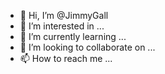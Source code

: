 - 👋 Hi, I’m @JimmyGall
- 👀 I’m interested in ...
- 🌱 I’m currently learning ...
- 💞️ I’m looking to collaborate on ...
- 📫 How to reach me ...

<!---
JimmyGall/JimmyGall is a ✨ special ✨ repository because its `README.md` (this file) appears on your GitHub profile.
You can click the Preview link to take a look at your changes.
--->
